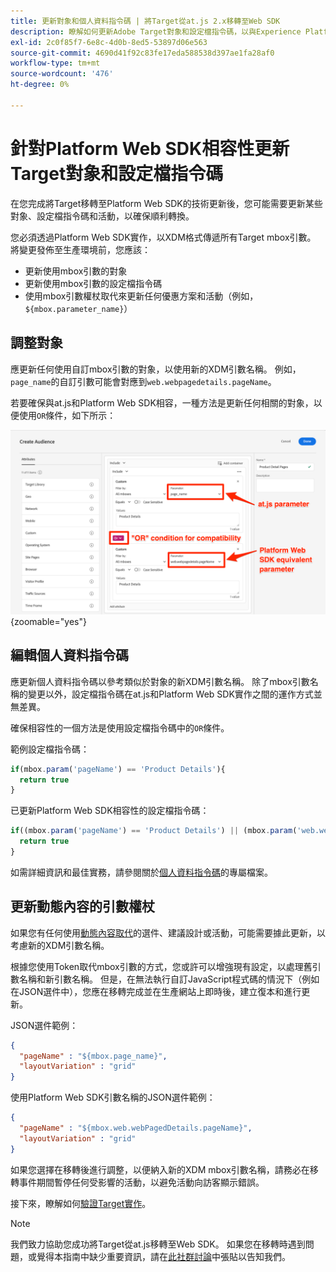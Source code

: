```yaml
---
title: 更新對象和個人資料指令碼 | 將Target從at.js 2.x移轉至Web SDK
description: 瞭解如何更新Adobe Target對象和設定檔指令碼，以與Experience Platform Web SDK相容。
exl-id: 2c0f85f7-6e8c-4d0b-8ed5-53897d06e563
source-git-commit: 4690d41f92c83fe17eda588538d397ae1fa28af0
workflow-type: tm+mt
source-wordcount: '476'
ht-degree: 0%

---
```


# 針對Platform Web SDK相容性更新Target對象和設定檔指令碼

在您完成將Target移轉至Platform Web SDK的技術更新後，您可能需要更新某些對象、設定檔指令碼和活動，以確保順利轉換。

您必須透過Platform Web SDK實作，以XDM格式傳遞所有Target mbox引數。 將變更發佈至生產環境前，您應該：

* 更新使用mbox引數的對象
* 更新使用mbox引數的設定檔指令碼
* 使用mbox引數權杖取代來更新任何優惠方案和活動（例如，`${mbox.parameter_name}`）

## 調整對象

應更新任何使用自訂mbox引數的對象，以使用新的XDM引數名稱。 例如，`page_name`的自訂引數可能會對應到`web.webpagedetails.pageName`。

若要確保與at.js和Platform Web SDK相容，一種方法是更新任何相關的對象，以便使用`OR`條件，如下所示：

![如何檢視更新Platform Web SDK相容性的Target對象](assets/target-audience-update.png){zoomable="yes"}

## 編輯個人資料指令碼

應更新個人資料指令碼以參考類似於對象的新XDM引數名稱。 除了mbox引數名稱的變更以外，設定檔指令碼在at.js和Platform Web SDK實作之間的運作方式並無差異。

確保相容性的一個方法是使用設定檔指令碼中的`OR`條件。

範例設定檔指令碼：

```Javascript
if(mbox.param('pageName') == 'Product Details'){
  return true
}
```

已更新Platform Web SDK相容性的設定檔指令碼：

```Javascript
if((mbox.param('pageName') == 'Product Details') || (mbox.param('web.webPageDetails.pageName') =='Product Details')){
  return true
}
```

如需詳細資訊和最佳實務，請參閱關於[個人資料指令碼](https://experienceleague.adobe.com/docs/target/using/audiences/visitor-profiles/profile-parameters.html)的專屬檔案。

## 更新動態內容的引數權杖

如果您有任何使用[動態內容取代](https://experienceleague.adobe.com/docs/target/using/experiences/offers/passing-profile-attributes-to-the-html-offer.html)的選件、建議設計或活動，可能需要據此更新，以考慮新的XDM引數名稱。

根據您使用Token取代mbox引數的方式，您或許可以增強現有設定，以處理舊引數名稱和新引數名稱。 但是，在無法執行自訂JavaScript程式碼的情況下（例如在JSON選件中），您應在移轉完成並在生產網站上即時後，建立復本和進行更新。

JSON選件範例：

```JSON
{
  "pageName" : "${mbox.page_name}",
  "layoutVariation" : "grid"
}
```

使用Platform Web SDK引數名稱的JSON選件範例：

```JSON
{
  "pageName" : "${mbox.web.webPagedDetails.pageName}",
  "layoutVariation" : "grid"
}
```

如果您選擇在移轉後進行調整，以便納入新的XDM mbox引數名稱，請務必在移轉事件期間暫停任何受影響的活動，以避免活動向訪客顯示錯誤。

接下來，瞭解如何[驗證Target實作](validate.md)。

>[!NOTE]
>
>我們致力協助您成功將Target從at.js移轉至Web SDK。 如果您在移轉時遇到問題，或覺得本指南中缺少重要資訊，請在[此社群討論](https://experienceleaguecommunities.adobe.com/t5/adobe-experience-platform-data/tutorial-discussion-migrate-target-from-at-js-to-web-sdk/m-p/575587#M463)中張貼以告知我們。
